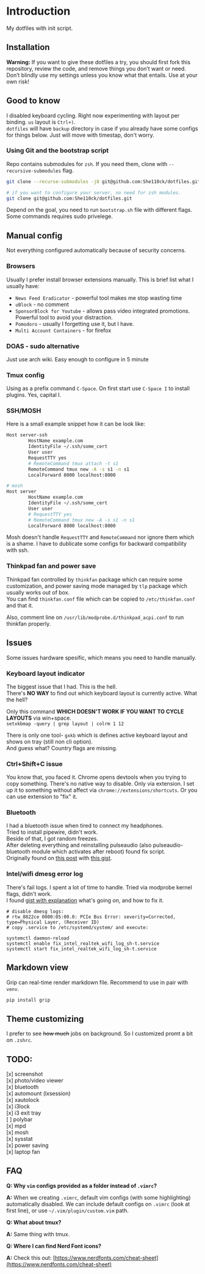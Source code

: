 # Introduction
My dotfiles with init script.  

## Installation
**Warning:** If you want to give these dotfiles a try, you should first fork this repository, review the code, and remove things you don’t want or need. Don’t blindly use my settings unless you know what that entails. Use at your own risk!  

## Good to know
I disabled keyboard cycling. Right now experimenting with layout per binding. `us` layout is `Ctrl+)`.  
`dotfiles` will have `backup` directory in case if you already have some configs for things below. Just will move with timestap, don't worry. 


### Using Git and the bootstrap script

Repo contains submodules for `zsh`. If you need them, clone with  `--recursive-submodules` flag.  
``` bash
git clone --recurse-submodules -j8 git@github.com:She110ck/dotfiles.git

# if you want to configure your server, no need for zsh modules.
git clone git@github.com:She110ck/dotfiles.git
```
Depend on the goal, you need to run `bootstrap.sh` file with different flags.  
Some commands requires sudo privelege. 

## Manual config
Not everything configured automatically because of security concerns.

### Browsers
Usually I prefer install browser extensions manually. This is brief list what I usually have:
* `News Feed Eradicator` - powerful tool makes me stop wasting time
* `uBlock` - no comment
* `SponsorBlock for Youtube` - allows pass video integrated promotions. Powerful tool to avoid your distraction.
* `Pomodoro` - usually I forgetting use it, but I have.
* `Multi Account Containers` - for firefox

### DOAS - sudo alternative
Just use arch wiki. Easy enough to configure in 5 minute
### Tmux config

Using as a prefix command `C-Space`.
On first start use `C-Space I` to install plugins. Yes, capital I.

### SSH/MOSH
Here is a small example snippet how it can be look like:

``` sh
Host server-ssh
        HostName example.com
        IdentityFile ~/.ssh/some_cert
        User user
        RequestTTY yes
        # RemoteCommand tmux attach -t s1
        RemoteCommand tmux new -A -s s1 -n s1
        LocalForward 8000 localhost:8000

# mosh
Host server
        HostName example.com
        IdentityFile ~/.ssh/some_cert
        User user
        # RequestTTY yes
        # RemoteCommand tmux new -A -s s1 -n s1
        LocalForward 8000 localhost:8000
```
Mosh doesn't handle `RequestTTY` and `RemoteCommand` nor ignore them which is a shame. I have to dublicate some configs for backward compatibility with ssh.  
### Thinkpad fan and power save
Thinkpad fan controlled by `thinkfan` package which can require some customization, and power saving mode managed by `tlp` package which usually works out of box.  
You can find `thinkfan.conf` file which can be copied to `/etc/thinkfan.conf` and that it.  

Also, comment line on `/usr/lib/modprobe.d/thinkpad_acpi.conf` to run thinkfan properly.

## Issues
Some issues hardware spesific, which means you need to handle manually.

### Keyboard layout indicator
The biggest issue that I had. This is the hell.  
There's **NO WAY** to find out which keyboard layout is currently active. What the hell?  

Only this command **WHICH DOESN'T WORK IF YOU WANT TO CYCLE LAYOUTS** via win+space.  
`setxkbmap -query | grep layout | colrm 1 12`

There is only one tool- `gxkb` which is defines active keyboard layout and shows on tray (still non cli option).  
And guess what? Country flags are missing. 

### Ctrl+Shift+C issue
You know that, you faced it. Chrome opens devtools when you trying to copy something. There's no native way to disable. Only via extension.
I set up it to something without affect via `chrome://extensions/shortcuts`.
Or you can use extension to "fix" it.

### Bluetooth
I had a bluetooth issue when tired to connect my headphones.  
Tried to install pipewire, didn't work.  
Beside of that, I got random freezes.  
After deleting everything and reinstalling pulseaudio (also pulseaudio-bluetooth module which activates after reboot) found fix script.  
Originally found on [this post](https://www.jeremymorgan.com/tutorials/linux/how-to-bluetooth-arch-linux/) 
with [this gist](https://gist.github.com/hxss/a3eadb0cc52e58ce7743dff71b92b297).

### Intel/wifi dmesg error log
There's fail logs. I spent a lot of time to handle. Tried via modprobe kernel flags, didn't work.  
I found [gist with explanation](https://gist.github.com/Brainiarc7/3179144393747f35e5155fdbfd675554) what's going on, and how to fix it.
```
# disable dmesg logs:
# rtw_8822ce 0000:05:00.0: PCIe Bus Error: severity=Corrected, type=Physical Layer, (Receiver ID)
# copy .service to /etc/systemd/system/ and execute:

systemctl daemon-reload
systemctl enable fix_intel_realtek_wifi_log_sh-t.service
systemctl start fix_intel_realtek_wifi_log_sh-t.service
```

## Markdown view
Grip can real-time render markdown file. Recommend to use in pair with `venv`.  
``` bash
pip install grip
```
## Theme customizing
I prefer to see ~~how much~~ jobs on background. So I customized promt a bit on `.zshrc`.


## TODO:
[x] screenshot  
[x] photo/video viewer  
[x] bluetooth  
[x] automount (lxsession)  
[x] xautolock  
[x] i3lock  
[x] i3 exit tray  
[ ] polybar  
[x] mpd  
[x] mosh  
[x] sysstat  
[x] power saving  
[x] laptop fan  


## FAQ
**Q: Why `vim` configs provided as a folder instead of `.vimrc`?**  
 
**A:** When we creating `.vimrc`, default vim configs (with some highlighting) automatically disabled. 
 We can include default configs on `.vimrc` (look at first line), or use `~/.vim/plugin/custom.vim` path.  
 
**Q: What about tmux?**  
 
**A:** Same thing with tmux.

**Q: Where I can find Nerd Font icons?**

**A:** Check this out: [https://www.nerdfonts.com/cheat-sheet](https://www.nerdfonts.com/cheat-sheet)



